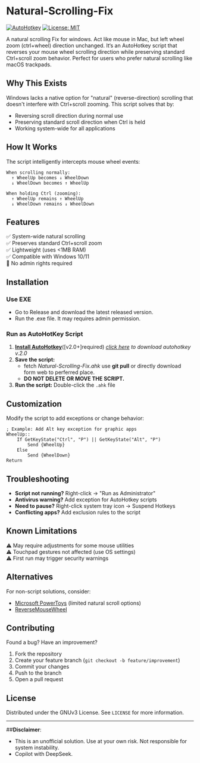 # Natural-Scrolling-Fix

[![AutoHotkey](https://img.shields.io/badge/AutoHotkey-v2.0+-blue.svg)](https://www.autohotkey.com/)
[![License: MIT](https://img.shields.io/badge/License-GNU-yellow.svg)](LICENSE)

A natural scrolling Fix for windows. Act like mouse in Mac, but left wheel zoom (ctrl+wheel) direction unchanged.
It‘s an AutoHotkey script that reverses your mouse wheel scrolling direction while preserving standard Ctrl+scroll zoom behavior. Perfect for users who prefer natural scrolling like macOS trackpads.

## Why This Exists

Windows lacks a native option for "natural" (reverse-direction) scrolling that doesn't interfere with Ctrl+scroll zooming. This script solves that by:
- Reversing scroll direction during normal use
- Preserving standard scroll direction when Ctrl is held
- Working system-wide for all applications

## How It Works

The script intelligently intercepts mouse wheel events:
```
When scrolling normally:
  ↑ WheelUp becomes ↓ WheelDown
  ↓ WheelDown becomes ↑ WheelUp

When holding Ctrl (zooming):
  ↑ WheelUp remains ↑ WheelUp
  ↓ WheelDown remains ↓ WheelDown
```
## Features

✅ System-wide natural scrolling  
✅ Preserves standard Ctrl+scroll zoom  
✅ Lightweight (uses <1MB RAM)  
✅ Compatible with Windows 10/11  
🚫 No admin rights required  

## Installation
### Use EXE
  - Go to Release and download the latest released version.
  - Run the .exe file. It may requires admin permission.
   
### Run as AutoHotKey Script
1. **[Install AutoHotkey](https://www.autohotkey.com/download/)**([v2.0+]required)
   _[click here](https://www.autohotkey.com/download/ahk-v2.exe)  to download autohotkey v.2.0_
3. **Save the script:**
   - fetch _Natural-Scrolling-Fix.ahk_ use **git pull** or directly download form web to perferred place.
   - **DO NOT DELETE OR MOVE THE SCRIPT.**
4. **Run the script:** Double-click the `.ahk` file

## Customization

Modify the script to add exceptions or change behavior:

```ahk
; Example: Add Alt key exception for graphic apps
WheelUp::
    If GetKeyState("Ctrl", "P") || GetKeyState("Alt", "P")
        Send {WheelUp}
    Else
        Send {WheelDown}
Return
```

## Troubleshooting

- **Script not running?** Right-click → "Run as Administrator"
- **Antivirus warning?** Add exception for AutoHotkey scripts
- **Need to pause?** Right-click system tray icon → Suspend Hotkeys
- **Conflicting apps?** Add exclusion rules to the script

## Known Limitations

⚠️ May require adjustments for some mouse utilities  
⚠️ Touchpad gestures not affected (use OS settings)  
⚠️ First run may trigger security warnings  

## Alternatives

For non-script solutions, consider:
- [Microsoft PowerToys](https://github.com/microsoft/PowerToys) (limited natural scroll options)
- [ReverseMouseWheel](https://www.softpedia.com/get/System/System-Miscellaneous/Reverse-Mouse-Wheel.shtml)

## Contributing

Found a bug? Have an improvement?  
1. Fork the repository  
2. Create your feature branch (`git checkout -b feature/improvement`)  
3. Commit your changes  
4. Push to the branch  
5. Open a pull request

## License

Distributed under the GNUv3 License. See `LICENSE` for more information.

---

##**Disclaimer**: 
  - This is an unofficial solution. Use at your own risk. Not responsible for system instability.
  - Copilot with DeepSeek.
